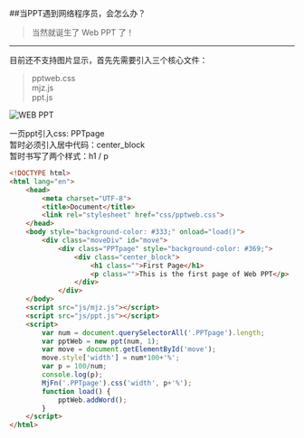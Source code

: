 ##当PPT遇到网络程序员，会怎么办？

>当然就诞生了 Web PPT 了！
***

目前还不支持图片显示，首先先需要引入三个核心文件：
>pptweb.css<br>
mjz.js<br>
ppt.js

![WEB PPT](https://github.com/merjiezo/pptweb/raw/master/page.gif)

一页ppt引入css: PPTpage<br>
暂时必须引入居中代码：center_block<br>
暂时书写了两个样式：h1  /  p


```html
<!DOCTYPE html>
<html lang="en">
	<head>
		<meta charset="UTF-8">
		<title>Document</title>
		<link rel="stylesheet" href="css/pptweb.css">
	</head>
	<body style="background-color: #333;" onload="load()">
		<div class="moveDiv" id="move">
			<div class="PPTpage" style="background-color: #369;">
				<div class="center_block">
					<h1 class="">First Page</h1>
					<p class="">This is the first page of Web PPT</p>
				</div>
			</div>
	</body>
	<script src="js/mjz.js"></script>
	<script src="js/ppt.js"></script>
	<script>
		var num = document.querySelectorAll('.PPTpage').length;
		var pptWeb = new ppt(num, 1);
		var move = document.getElementById('move');
		move.style['width'] = num*100+'%';
		var p = 100/num;
		console.log(p);
		MjFn('.PPTpage').css('width', p+'%');
		function load() {
			pptWeb.addWord();
		}
	</script>
</html>
```